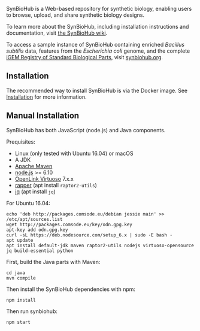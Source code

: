 SynBioHub is a Web-based repository for synthetic biology, enabling users to browse, upload, and share synthetic biology designs.

To learn more about the SynBioHub, including installation instructions and documentation, visit [the SynBioHub wiki](http://wiki.synbiohub.org).
 
To access a sample instance of SynBioHub containing enriched _Bacillus subtilis_ data, features from the _Escherichia coli_ genome, and the complete [iGEM Registry of Standard Biological Parts](http://parts.igem.org/Main_Page), visit [synbiohub.org](http://synbiohub.org).


Installation
------------

The recommended way to install SynBioHub is via the Docker image.  See [Installation](http://wiki.synbiohub.org/wiki/Installation) for more information.


Manual Installation
-------------------

SynBioHub has both JavaScript (node.js) and Java components.

Prequisites:

* Linux (only tested with Ubuntu 16.04) or macOS
* A JDK
* [Apache Maven](https://maven.apache.org/)
* [node.js](https://nodejs.org/en/) >= 6.10
* [OpenLink Virtuoso](https://github.com/openlink/virtuoso-opensource) 7.x.x
* [rapper](http://librdf.org/raptor/rapper.html) (apt install `raptor2-utils`)
* [jq](https://stedolan.github.io/jq/) (apt install `jq`)

For Ubuntu 16.04:

    echo 'deb http://packages.comsode.eu/debian jessie main' >> /etc/apt/sources.list
    wget http://packages.comsode.eu/key/odn.gpg.key
    apt-key add odn.gpg.key
    curl -sL https://deb.nodesource.com/setup_6.x | sudo -E bash -
    apt update
    apt install default-jdk maven raptor2-utils nodejs virtuoso-opensource jq build-essential python

First, build the Java parts with Maven:

    cd java
    mvn compile

Then install the SynBioHub dependencies with npm:

    npm install

Then run synbiohub:

    npm start







 
